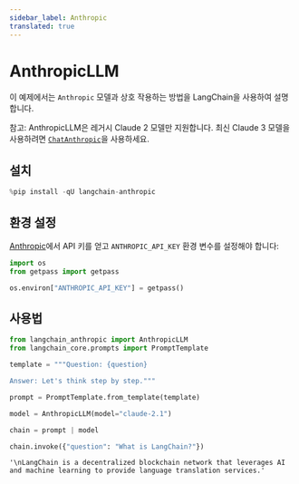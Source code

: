 ```yaml
---
sidebar_label: Anthropic
translated: true
---
```


# AnthropicLLM

이 예제에서는 `Anthropic` 모델과 상호 작용하는 방법을 LangChain을 사용하여 설명합니다.

참고: AnthropicLLM은 레거시 Claude 2 모델만 지원합니다. 최신 Claude 3 모델을 사용하려면 [`ChatAnthropic`](/docs/integrations/chat/anthropic)을 사용하세요.

## 설치

```python
%pip install -qU langchain-anthropic
```

## 환경 설정

[Anthropic](https://console.anthropic.com/settings/keys)에서 API 키를 얻고 `ANTHROPIC_API_KEY` 환경 변수를 설정해야 합니다:

```python
import os
from getpass import getpass

os.environ["ANTHROPIC_API_KEY"] = getpass()
```

## 사용법

```python
from langchain_anthropic import AnthropicLLM
from langchain_core.prompts import PromptTemplate

template = """Question: {question}

Answer: Let's think step by step."""

prompt = PromptTemplate.from_template(template)

model = AnthropicLLM(model="claude-2.1")

chain = prompt | model

chain.invoke({"question": "What is LangChain?"})
```

```output
'\nLangChain is a decentralized blockchain network that leverages AI and machine learning to provide language translation services.'
```
